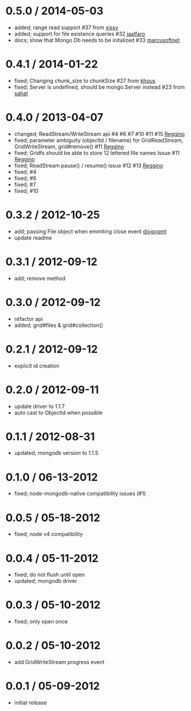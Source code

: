 
0.5.0 / 2014-05-03
==================

 * added; range read support #37 from [xissy](https://github.com/xissy)
 * added; support for file existance queries #32 [jaalfaro](https://github.com/jaalfaro)
 * docs; show that Mongo Db needs to be initalized #33 [marcusoftnet](https://github.com/marcusoftnet)

0.4.1 / 2014-01-22
==================

 * fixed; Changing chunk_size to chunkSize #27 from [khous](https://github.com/khous)
 * fixed; Server is undefined, should be mongo.Server instead #23 from [sahat](https://github.com/sahat)

0.4.0 / 2013-04-07
==================

  * changed; ReadStream/WriteStream api #4 #6 #7 #10 #11 #15 [Reggino](https://github.com/Reggino)
  * fixed; parameter ambiguity (objectId / filename) for GridReadStream, GridWriteStream, grid#remove() #11 [Reggino](https://github.com/Reggino)
  * fixed; Gridfs should be able to store 12 lettered file names Issue #11 [Reggino](https://github.com/Reggino)
  * fixed; ReadStream pause() / resume() issue #12 #13 [Reggino](https://github.com/Reggino)
  * fixed; #4
  * fixed; #6
  * fixed; #7
  * fixed; #10

0.3.2 / 2012-10-25
==================

  * add; passing File object when emmiting close event [diogogmt](https://github.com/diogogmt)
  * update readme

0.3.1 / 2012-09-12
==================

  * add; remove method

0.3.0 / 2012-09-12
==================

  * refactor api
  * added; grid#files & grid#collection()

0.2.1 / 2012-09-12
==================

  * explicit id creation

0.2.0 / 2012-09-11
==================

  * update driver to 1.1.7
  * auto cast to ObjectId when possible

0.1.1 / 2012-08-31
==================

  * updated; mongodb version to 1.1.5

0.1.0 / 06-13-2012
==================

  * fixed; node-mongodb-native compatibility issues (#1)

0.0.5 / 05-18-2012
==================

  * fixed; node v4 compatibility

0.0.4 / 05-11-2012
==================

  * fixed; do not flush until open
  * updated; mongodb driver

0.0.3 / 05-10-2012
==================

  * fixed; only open once

0.0.2 / 05-10-2012
==================

  * add GridWriteStream progress event

0.0.1 / 05-09-2012
==================

  * initial release

